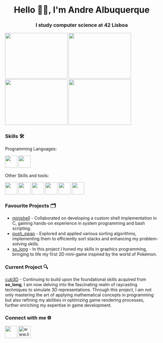 <h1 align="center">Hello 👋🏼, I'm Andre Albuquerque</h1>
<h3 align="center">I study computer science at 42 Lisboa</h3>

<p align="left">
  <img src="https://media.giphy.com/media/R0ErGoZ2b8c7VcYr6Q/giphy.gif" width="205" height="150">
  <img src="https://media.giphy.com/media/YC7cyheiIMtZNIvsa5/giphy.gif" width="205" height="150">
  <img src="https://media.giphy.com/media/jYv31ia7eN0ZYNIwpr/giphy.gif" width="205" height="150">
  <img src="https://media.giphy.com/media/Mt1zgxr1re5M1dHopE/giphy.gif" width="205" height="150">
</p>

<h3 align="left">Skills 🛠</h3>

Programming Languages:
<p align="left">
<img src="https://cdn.icon-icons.com/icons2/2415/PNG/512/c_original_logo_icon_146611.png" width="40" height="40">
<img src="https://www.vikingsoftware.com/wp-content/uploads/2024/02/C-2.png" width="40" height="40">

Other Skills and tools:
<p align="left">
<img src="https://encrypted-tbn0.gstatic.com/images?q=tbn:ANd9GcTErDd5tG9fDtgWt11AgKSo2PatxntBLoDQ5dF7BFtZpg&s" width="40" height="40">
<img src="https://cdn.icon-icons.com/icons2/2397/PNG/512/microsoft_office_excel_logo_icon_145720.png" width="40" height="40">
<img src="https://cdn-icons-png.flaticon.com/512/919/919853.png" width="40" height="40">
<img src="https://upload.wikimedia.org/wikipedia/commons/thumb/3/3f/Git_icon.svg/2048px-Git_icon.svg.png" width="40" height="40">
<img src="https://upload.wikimedia.org/wikipedia/commons/thumb/e/e9/Notion-logo.svg/2048px-Notion-logo.svg.png" width="40" height="40">
<img src="https://hermes.dio.me/articles/cover/6bd19293-5be0-41f9-bdd7-5fc55ab992a4.png" width="40" height="40">

<h3 align="left">Favourite Projects 🗂️</h3>
<ul>
    <li><a href="https://github.com/AndrePortfolio/minishell">minishell</a> - Collaborated on developing a custom shell implementation in C, gaining hands-on experience in system programming and bash scripting.</li>
    <li><a href="https://github.com/AndrePortfolio/push_swap">push_swap</a> - Explored and applied various sorting algorithms, implementing them to efficiently sort stacks and enhancing my problem-solving skills.</li>
    <li><a href="https://github.com/AndrePortfolio/so_long">so_long</a> - In this project I honed my skills in graphics programming, bringing to life my first 2D mini-game inspired by the world of Pokémon.</li>
</ul>

<h3 align="left">Current Project 🔍</h3>
<p>
    <a href="https://github.com/btoksoez">cub3D</a> - Continuing to build upon the foundational skills acquired from <strong>so_long</strong>, I am now delving into the fascinating realm of raycasting techniques to simulate 3D representations. Through this project, I am not only mastering the art of applying mathematical concepts in programming but also refining my abilities in optimizing game rendering processes, further enriching my expertise in game development.
</p>

<h3 align="left">Connect with me 🌐</h3>
<p align="left">
  <a href="mailto:fxandrealb@gmail.com" style="text-decoration: none; outline: none;">
    <img src="https://play-lh.googleusercontent.com/KSuaRLiI_FlDP8cM4MzJ23ml3og5Hxb9AapaGTMZ2GgR103mvJ3AAnoOFz1yheeQBBI=w240-h480-rw" width="40" height="40">
  </a>
  
  <a href="https://linkedin.com/in/www.linkedin.com/in/andré-albuquerque" target="_blank" style="text-decoration: none; outline: none;">
    <img src="https://upload.wikimedia.org/wikipedia/commons/thumb/8/81/LinkedIn_icon.svg/2048px-LinkedIn_icon.svg.png" alt="www.linkedin.com/in/andré-albuquerque" height="40" width="40">
  </a>
</p>
    </div>
</body>
</html>


